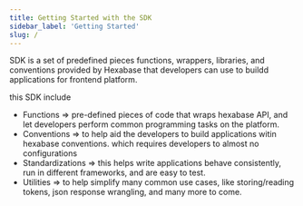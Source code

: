 ```yaml
---
title: Getting Started with the SDK
sidebar_label: 'Getting Started'
slug: /
---
```


SDK is a set of predefined pieces functions, wrappers, libraries, and conventions provided by Hexabase that developers can use to buildd applications for frontend platform.

this SDK include

- Functions => pre-defined pieces of code that wraps hexabase API, and let developers perform common programming tasks on the platform.
- Conventions => to help aid the developers to build applications witin hexabase conventions. which requires developers to almost no configurations
- Standardizations => this helps write applications behave consistently, run in different frameworks, and are easy to test.
- Utilities => to help simplify many common use cases, like storing/reading tokens, json response wrangling, and many more to come.
